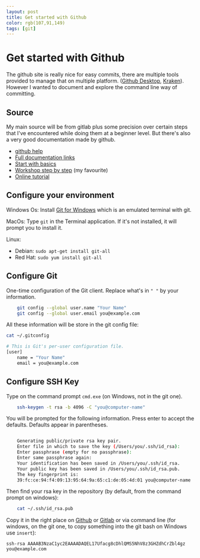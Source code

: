 ```yaml
---
layout: post
title: Get started with Github
color: rgb(107,91,149)
tags: [git]
---
```


# Get started with Github

The github site is really nice for easy commits, there are multiple tools provided to manage that on multiple platform. ([Github Desktop](https://desktop.github.com/), [Kraken](https://support.gitkraken.com/how-to-install)).
However I wanted to document and explore the command line way of committing.

## Source

My main source will be from gitlab plus some precision over certain steps that I've encountered while doing them at a beginner level. But there's also a very good documentation made by github.

- [github help](https://help.github.com/)
- [Full documentation links](https://docs.gitlab.com/ce/README.html)
- [Start with basics](https://docs.gitlab.com/ce/gitlab-basics/README.html)
- [Workshop step by step](https://docs.gitlab.com/ce/university/training/user_training.html#committing) (my favourite)
- [Online tutorial](https://github.com/settings/keys)

## Configure your environment

Windows Os: Install [Git for Windows](https://git-for-windows.github.io) which is an emulated terminal with git.

MacOs: Type `git` in the Terminal application. If it's not installed, it will prompt you to install it.

Linux:
  - Debian: `sudo apt-get install git-all`
  - Red Hat: `sudo yum install git-all`

## Configure Git

One-time configuration of the Git client. Replace what's in `" "` by your information.

```bash
	git config --global user.name "Your Name"
	git config --global user.email you@example.com
```

All these information will be store in the git config file:

```bash
cat ~/.gitconfig

# This is Git's per-user configuration file.
[user]
	name = "Your Name"
	email = you@example.com

```
## Configure SSH Key

Type on the command prompt `cmd.exe` (on Windows, not in the git one). 

```bash
	ssh-keygen -t rsa -b 4096 -C "you@computer-name"
```

You will be prompted for the following information. Press enter to accept the defaults. Defaults appear in parentheses.

```bash

    Generating public/private rsa key pair.
    Enter file in which to save the key (/Users/you/.ssh/id_rsa):
    Enter passphrase (empty for no passphrase):
    Enter same passphrase again:
    Your identification has been saved in /Users/you/.ssh/id_rsa.
    Your public key has been saved in /Users/you/.ssh/id_rsa.pub.
    The key fingerprint is:
    39:fc:ce:94:f4:09:13:95:64:9a:65:c1:de:05:4d:01 you@computer-name
```    

Then find your rsa key in the repository (by default, from the command prompt on windows):

```bash
    cat ~/.ssh/id_rsa.pub
```

Copy it in the right place on [Github]((https://github.com/settings/keys)) or [Gitlab]((https://gitlab.com/profile/keys)) or via command line (for windows, on the git one, to copy something into the git bash on Windows use `insert`):

	ssh-rsa AAAAB3NzaC1yc2EAAAADAQEL17Ufacg8cDhlQMS5NhV8z3GHZdhCrZbl4gz you@example.com
